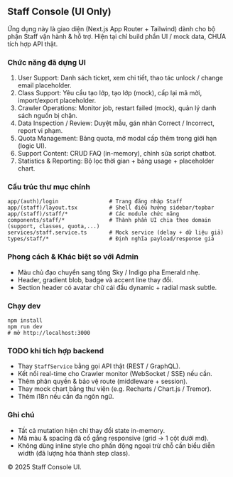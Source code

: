 ## Staff Console (UI Only)

Ứng dụng này là giao diện (Next.js App Router + Tailwind) dành cho bộ phận Staff vận hành & hỗ trợ. Hiện tại chỉ build phần UI / mock data, CHƯA tích hợp API thật.

### Chức năng đã dựng UI
1. User Support: Danh sách ticket, xem chi tiết, thao tác unlock / change email placeholder.
2. Class Support: Yêu cầu tạo lớp, tạo lớp (mock), cấp lại mã mời, import/export placeholder.
3. Crawler Operations: Monitor job, restart failed (mock), quản lý danh sách nguồn bị chặn.
4. Data Inspection / Review: Duyệt mẫu, gán nhãn Correct / Incorrect, report vi phạm.
5. Quota Management: Bảng quota, mở modal cấp thêm trong giới hạn (logic UI).
6. Support Content: CRUD FAQ (in-memory), chỉnh sửa script chatbot.
7. Statistics & Reporting: Bộ lọc thời gian + bảng usage + placeholder chart.

### Cấu trúc thư mục chính
```
app/(auth)/login                # Trang đăng nhập Staff
app/(staff)/layout.tsx          # Shell điều hướng sidebar/topbar
app/(staff)/staff/*             # Các module chức năng
components/staff/*              # Thành phần UI chia theo domain (support, classes, quota,...)
services/staff.service.ts       # Mock service (delay + dữ liệu giả)
types/staff/*                   # Định nghĩa payload/response giả
```

### Phong cách & Khác biệt so với Admin
- Màu chủ đạo chuyển sang tông Sky / Indigo pha Emerald nhẹ.
- Header, gradient blob, badge và accent line thay đổi.
- Section header có avatar chữ cái đầu dynamic + radial mask subtle.

### Chạy dev
```
npm install
npm run dev
# mở http://localhost:3000
```

### TODO khi tích hợp backend
- Thay `StaffService` bằng gọi API thật (REST / GraphQL).
- Kết nối real-time cho Crawler monitor (WebSocket / SSE) nếu cần.
- Thêm phân quyền & bảo vệ route (middleware + session).
- Thay mock chart bằng thư viện (e.g. Recharts / Chart.js / Tremor).
- Thêm i18n nếu cần đa ngôn ngữ.

### Ghi chú
- Tất cả mutation hiện chỉ thay đổi state in-memory.
- Mã màu & spacing đã cố gắng responsive (grid -> 1 cột dưới md).
- Không dùng inline style cho phần động ngoại trừ chỗ cần biểu diễn width (đã lượng hóa thành step class).

© 2025 Staff Console UI.
